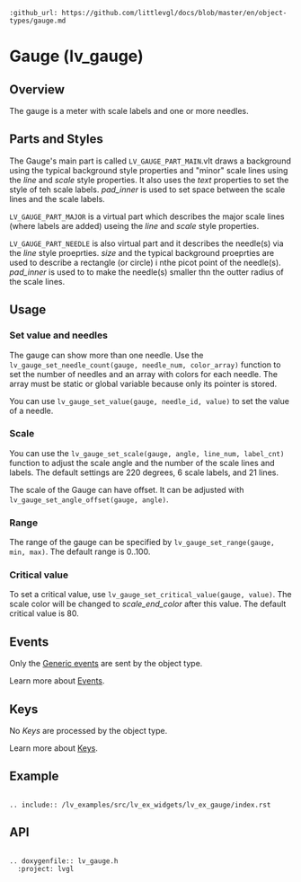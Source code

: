 ```eval_rst
:github_url: https://github.com/littlevgl/docs/blob/master/en/object-types/gauge.md
```
# Gauge (lv_gauge)

## Overview
The gauge is a meter with scale labels and one or more needles.

## Parts and Styles
The Gauge's main part is called `LV_GAUGE_PART_MAIN`.vIt draws a background using the typical background style properties and "minor" scale lines using the *line* and *scale* style properties.
It also uses the *text* properties to set the style of teh scale labels. *pad_inner* is used to set space between the scale lines and the scale labels. 

`LV_GAUGE_PART_MAJOR` is a virtual part which describes the  major scale lines (where labels are added) useing the *line* and *scale* style properties.

`LV_GAUGE_PART_NEEDLE` is also virtual part and it describes the needle(s) via the *line* style proeprties. *size* and the typical background proeprties are used to describe a rectangle (or circle) i nthe picot point of the needle(s).
*pad_inner* is used to to make the needle(s) smaller thn the outter radius of the scale lines.

## Usage

### Set value and needles
The gauge can show more than one needle.
Use the `lv_gauge_set_needle_count(gauge, needle_num, color_array)` function to set the number of needles and an array with colors for each needle. 
The array must be static or global variable because only its pointer is stored.

You can use `lv_gauge_set_value(gauge, needle_id, value)` to set the value of a needle.


### Scale
You can use the `lv_gauge_set_scale(gauge, angle, line_num, label_cnt)` function to adjust the scale angle and the number of the scale lines and labels.
The default settings are 220 degrees, 6 scale labels, and 21 lines.

The scale of the Gauge can have offset. It can be adjusted with `lv_gauge_set_angle_offset(gauge, angle)`.

### Range
The range of the gauge can be specified by `lv_gauge_set_range(gauge, min, max)`. The default range is 0..100.

### Critical value
To set a critical value, use `lv_gauge_set_critical_value(gauge, value)`. The scale color will be changed to *scale_end_color* after this value. The default critical value is 80.

## Events
Only the [Generic events](/overview/event.html#generic-events) are sent by the object type.

Learn more about [Events](/overview/event).

## Keys
No *Keys* are processed by the object type.

Learn more about [Keys](/overview/indev).

## Example

```eval_rst

.. include:: /lv_examples/src/lv_ex_widgets/lv_ex_gauge/index.rst

```
## API

```eval_rst

.. doxygenfile:: lv_gauge.h
  :project: lvgl

```
